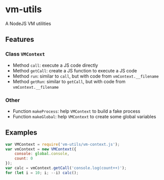 
# vm-utils

A NodeJS VM utilities

## Features

### Class `VMContext`
- Method `call`: execute a JS code directly
- Method `getCall`: create a JS function to execute a JS code
- Method `run`: similar to `call`, but with code from `vmContext.__filename`
- Method `getRun`: similar to `getCall`, but with code from `vmContext.__filename`

### Other
- Function `makeProcess`: help `VMContext` to build a fake process
- Function `makeGlobal`: help `VMContext` to create some global variables

## Examples

```javascript
var VMContext = require('vm-utils/vm-context.js');
var vmContext = new VMContext({
	console: global.console,
	count: 0
});
var calc = vmContext.getCall('console.log(count++)');
for (let i = 10; i; --i) calc();
```
